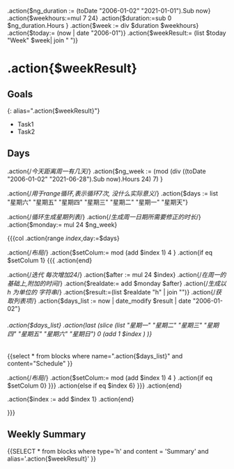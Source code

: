 .action{$ng_duration := (toDate "2006-01-02" "2021-01-01").Sub now}
.action{$weekhours:=mul 7 24}
.action{$duration:=sub 0 $ng_duration.Hours }
.action{$week := div $duration $weekhours}
.action{$today:= (now | date "2006-01")}
.action{$weekResult:= (list $today "Week" $week| join " ")}


# .action{$weekResult}

## Goals
{: alias=".action{$weekResult}"}
- Task1
- Task2


## Days

.action{/*今天距离周一有几天*/}
.action{$ng_week := (mod (div ((toDate "2006-01-02" "2021-06-28").Sub now).Hours 24) 7) }

.action{/*用于range循环,表示循环7次, 没什么实际意义*/}
.action{$days := list "星期六" "星期五" "星期四" "星期三" "星期二" "星期一" "星期天"}


.action{/*循环生成星期列表*/}
.action{/*生成周一日期所需要修正的时长*/}
.action{$monday:= mul 24 $ng_week}

{{{col
.action{range $index,$day:=$days}

.action{/*布局*/}
.action{$setColum:= mod (add $index 1) 4 }
.action{if eq $setColum 1}
{{{
.action{end}


.action{/*迭代 每次增加24*/}
.action{$after := mul 24 $index}
.action{/*在周一的基础上,附加的时间*/}
.action{$realdate:= add $monday $after}
.action{/*生成以 h 为单位的 字符串*/}
.action{$result:=(list $realdate "h" | join "")}
.action{/*获取列表项*/}
.action{$days_list := now | date_modify $result  | date "2006-01-02"}
	
###### .action{$days_list}  .action{last (slice (list "星期一" "星期二" "星期三" "星期四" "星期五" "星期六" "星期日") 0 (add 1 $index ) )}

{{select * from blocks where name=".action{$days_list}" and content="Schedule" }}


.action{/*布局*/}
.action{$setColum:= mod (add $index 1) 4 }
.action{if eq $setColum 0}
}}}
.action{else if eq $index 6}
}}}
.action{end}

.action{$index := add  $index 1}
.action{end}

}}}

## Weekly Summary
{{SELECT * from blocks where type='h' and  content = 'Summary' and alias='.action{$weekResult}' }}